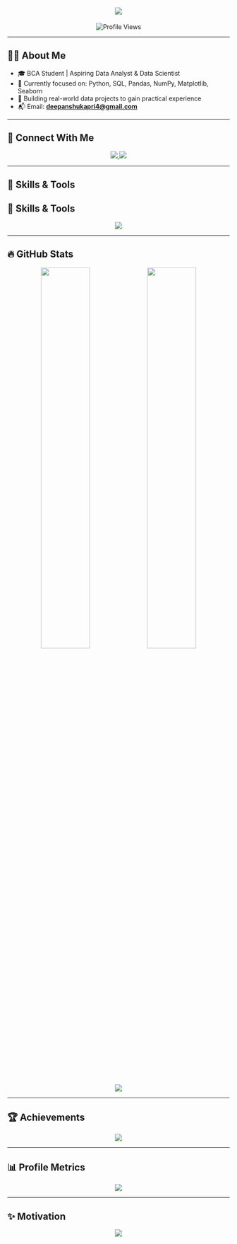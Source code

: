 <h1 align="center">
  <img src="https://readme-typing-svg.herokuapp.com?font=Poppins&duration=3000&center=true&vCenter=true&width=600&lines=Hi+I'm+Deepanshu;Aspiring+Data+Analyst+%26+Data+Scientist;Learning+Python+%26+SQL" />
</h1>

<p align="center">
  <img src="https://komarev.com/ghpvc/?username=deepanshu01622&label=Profile+Views&color=0e75b6&style=flat" alt="Profile Views" />
</p>

---

## 🧑‍💻 About Me
- 🎓 BCA Student | Aspiring Data Analyst & Data Scientist  
- 🌱 Currently focused on: Python, SQL, Pandas, NumPy, Matplotlib, Seaborn  
- 🚀 Building real-world data projects to gain practical experience  
- 📬 Email: **deepanshukapri4@gmail.com**

---

## 📲 Connect With Me
<p align="center">
  <a href="https://instagram.com/deepanshu_liftsss.05" target="_blank">
    <img src="https://img.shields.io/badge/Instagram-%40deepanshu__liftsss.05-DD2A7B?style=for-the-badge&logo=instagram&logoColor=white" />
  </a>
  <a href="mailto:deepanshukapri4@gmail.com">
    <img src="https://img.shields.io/badge/Gmail-deepanshukapri4@gmail.com-D14836?style=for-the-badge&logo=gmail&logoColor=white" />
  </a>
</p>

---

## 🚀 Skills & Tools
## 🚀 Skills & Tools
<p align="center">
  <img src="https://skillicons.dev/icons?i=python,pandas,numpy,matplotlib,seaborn,sql,scikit-learn,jupyter,github,vscode,excel,powerbi" />
</p>


---

## 🔥 GitHub Stats
<p align="center">
  <img src="https://github-readme-stats.vercel.app/api?username=deepanshu01622&show_icons=true&theme=tokyonight&hide_border=true" width="47%" />
  <img src="https://github-readme-streak-stats.herokuapp.com/?user=deepanshu01622&theme=tokyonight&hide_border=true" width="47%" />
</p>

<p align="center">
  <img src="https://github-readme-stats.vercel.app/api/top-langs/?username=deepanshu01622&layout=compact&theme=tokyonight&hide_border=true" />
</p>

---

## 🏆 Achievements
<p align="center">
  <img src="https://github-profile-trophy.vercel.app/?username=deepanshu01622&theme=matrix&no-frame=true&margin-w=10&column=6" />
</p>

---

## 📊 Profile Metrics
<p align="center">
  <img src="https://github-profile-summary-cards.vercel.app/api/cards/profile-details?username=deepanshu01622&theme=github_dark" />
</p>

---

## ✨ Motivation
<p align="center">
  <img src="https://quotes-github-readme.vercel.app/api?type=horizontal&theme=tokyonight" />
</p>
